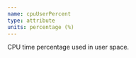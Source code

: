 ```yaml
---
name: cpuUserPercent
type: attribute
units: percentage (%)
---
```


CPU time percentage used in user space.